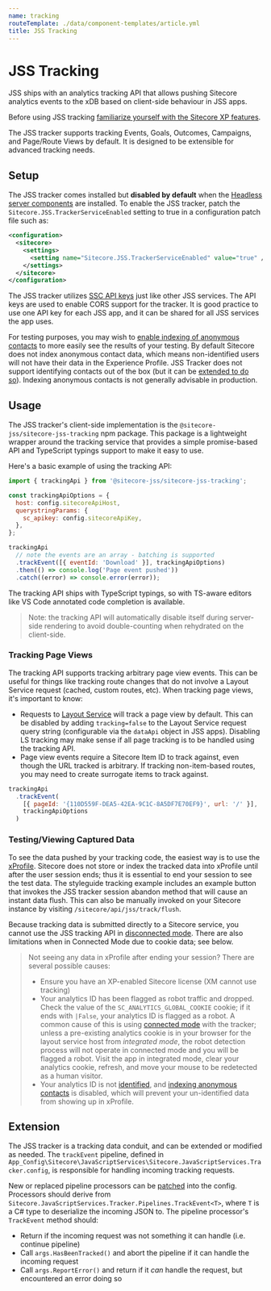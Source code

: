 ```yaml
---
name: tracking
routeTemplate: ./data/component-templates/article.yml
title: JSS Tracking
---
```

# JSS Tracking

JSS ships with an analytics tracking API that allows pushing Sitecore analytics events to the xDB based on client-side behaviour in JSS apps.

Before using JSS tracking [familiarize yourself with the Sitecore XP features](https://doc.sitecore.net/developers/xp/index.html).

The JSS tracker supports tracking Events, Goals, Outcomes, Campaigns, and Page/Route Views by default. It is designed to be extensible for advanced tracking needs.

## Setup

The JSS tracker comes installed but **disabled by default** when the [Headless server components](/docs/getting-started/jss-server-install) are installed. To enable the JSS tracker, patch the `Sitecore.JSS.TrackerServiceEnabled` setting to true in a configuration patch file such as:

```xml
<configuration>
  <sitecore>
    <settings>
      <setting name="Sitecore.JSS.TrackerServiceEnabled" value="true" />
    </settings>
  </sitecore>
</configuration>
```

The JSS tracker utilizes [SSC API keys](https://doc.sitecore.net/sitecore_experience_platform/developing/developing_with_sitecore/sitecoreservicesclient/api_keys_for_the_odata_item_service) just like other JSS services. The API keys are used to enable CORS support for the tracker. It is good practice to use one API key for each JSS app, and it can be shared for all JSS services the app uses.

For testing purposes, you may wish to [enable indexing of anonymous contacts](https://doc.sitecore.net/developers/xp/xconnect/xconnect-search-indexer/enable-anonymous-contact-indexing.html) to more easily see the results of your testing. By default Sitecore does not index anonymous contact data, which means non-identified users will not have their data in the Experience Profile. JSS Tracker does not support identifying contacts out of the box (but it can be [extended to do so](https://doc.sitecore.com/developers/93/sitecore-experience-platform/en/identifying-contacts.html)). Indexing anonymous contacts is not generally advisable in production.

## Usage

The JSS tracker's client-side implementation is the `@sitecore-jss/sitecore-jss-tracking` npm package. This package is a lightweight wrapper around the tracking service that provides a simple promise-based API and TypeScript typings support to make it easy to use.

Here's a basic example of using the tracking API:

```js
import { trackingApi } from '@sitecore-jss/sitecore-jss-tracking';

const trackingApiOptions = {
  host: config.sitecoreApiHost,
  querystringParams: {
    sc_apikey: config.sitecoreApiKey,
  },
};

trackingApi
  // note the events are an array - batching is supported
  .trackEvent([{ eventId: 'Download' }], trackingApiOptions)
  .then(() => console.log('Page event pushed'))
  .catch((error) => console.error(error));
```

The tracking API ships with TypeScript typings, so with TS-aware editors like VS Code annotated code completion is available.

> Note: the tracking API will automatically disable itself during server-side rendering to avoid double-counting when rehydrated on the client-side.

### Tracking Page Views

The tracking API supports tracking arbitrary page view events. This can be useful for things like tracking route changes that do not involve a Layout Service request (cached, custom routes, etc). When tracking page views, it's important to know:

* Requests to [Layout Service](/docs/fundamentals/services/layout-service) will track a page view by default. This can be disabled by adding `tracking=false` to the Layout Service request query string (configurable via the `dataApi` object in JSS apps). Disabling LS tracking may make sense if all page tracking is to be handled using the tracking API.
* Page view events require a Sitecore Item ID to track against, even though the URL tracked is arbitrary. If tracking non-item-based routes, you may need to create surrogate items to track against.

```js
trackingApi
  .trackEvent(
    [{ pageId: '{110D559F-DEA5-42EA-9C1C-8A5DF7E70EF9}', url: '/' }],
    trackingApiOptions
  )
```

### Testing/Viewing Captured Data

To see the data pushed by your tracking code, the easiest way is to use the [xProfile](https://doc.sitecore.net/sitecore_experience_platform/digital_marketing/experience_profile/experience_profile). Sitecore does not store or index the tracked data into xProfile until after the user session ends; thus it is essential to end your session to see the test data. The styleguide tracking example includes an example button that invokes the JSS tracker session abandon method that will cause an instant data flush. This can also be manually invoked on your Sitecore instance by visiting `/sitecore/api/jss/track/flush`.

Because tracking data is submitted directly to a Sitecore service, you cannot use the JSS tracking API in [disconnected mode](/docs/fundamentals/application-modes). There are also limitations when in Connected Mode due to cookie data; see below.

> Not seeing any data in xProfile after ending your session? There are several possible causes:
>
> * Ensure you have an XP-enabled Sitecore license (XM cannot use tracking)
> * Your analytics ID has been flagged as robot traffic and dropped. Check the value of the `SC_ANALYTICS_GLOBAL_COOKIE` cookie; if it ends with `|False`, your analytics ID is flagged as a robot. A common cause of this is using [connected mode](/docs/fundamentals/application-modes) with the tracker; unless a pre-existing analytics cookie is in your browser for the layout service host from _integrated mode_, the robot detection process will not operate in connected mode and you will be flagged a robot. Visit the app in integrated mode, clear your analytics cookie, refresh, and move your mouse to be redetected as a human visitor.
> * Your analytics ID is not [identified](https://doc.sitecore.net/developers/xp/tracking-and-session/tracker/tracking-contacts/identification/index.html), and [indexing anonymous contacts](https://doc.sitecore.net/developers/xp/xconnect/xconnect-search-indexer/enable-anonymous-contact-indexing.html) is disabled, which will prevent your un-identified data from showing up in xProfile.

## Extension

The JSS tracker is a tracking data conduit, and can be extended or modified as needed. The `trackEvent` pipeline, defined in `App_Config\Sitecore\JavaScriptServices\Sitecore.JavaScriptServices.Tracker.config`, is responsible for handling incoming tracking requests.

New or replaced pipeline processors can be [patched](https://doc.sitecore.net/sitecore_experience_platform/developing/developing_with_sitecore/customizing_server_configuration/use_a_patch_file_to_customize_the_sitecore_configuration) into the config. Processors should derive from `Sitecore.JavaScriptServices.Tracker.Pipelines.TrackEvent<T>`, where `T` is a C# type to deserialize the incoming JSON to. The pipeline processor's `TrackEvent` method should:

* Return if the incoming request was not something it can handle (i.e. continue pipeline)
* Call `args.HasBeenTracked()` and abort the pipeline if it can handle the incoming request
* Call `args.ReportError()` and return if it _can_ handle the request, but encountered an error doing so
